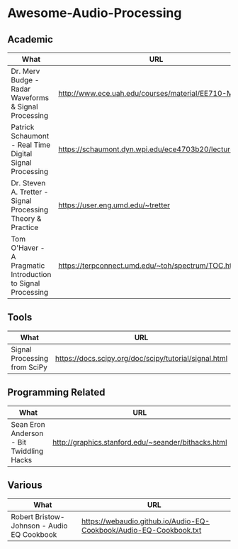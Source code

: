 # Awesome-Audio-Processing

## Academic
What | URL
---|---
Dr. Merv Budge  - Radar Waveforms & Signal Processing        | http://www.ece.uah.edu/courses/material/EE710-Merv/
Patrick Schaumont - Real Time Digital Signal Processing      | https://schaumont.dyn.wpi.edu/ece4703b20/lectures.html
Dr. Steven A. Tretter - Signal Processing Theory  & Practice | https://user.eng.umd.edu/~tretter
Tom O'Haver - A Pragmatic Introduction to Signal Processing  | https://terpconnect.umd.edu/~toh/spectrum/TOC.html

## Tools
What | URL
---|---
Signal Processing from SciPy                                | https://docs.scipy.org/doc/scipy/tutorial/signal.html

## Programming Related
What | URL
---|---
Sean Eron Anderson  - Bit Twiddling Hacks | http://graphics.stanford.edu/~seander/bithacks.html

## Various
What | URL
---|---
Robert Bristow-Johnson - Audio EQ Cookbook | https://webaudio.github.io/Audio-EQ-Cookbook/Audio-EQ-Cookbook.txt
